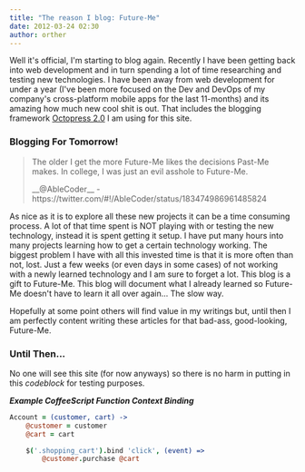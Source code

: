 ```yaml
---
title: "The reason I blog: Future-Me"
date: 2012-03-24 02:30
author: orther
---
```


Well it's official, I'm starting to blog again. Recently I have been getting back into web
development and in turn spending a lot of time researching and testing new technologies. I have been
away from web development for under a year (I've been more focused on the Dev and DevOps of my
company's cross-platform mobile apps for the last 11-months) and its amazing how much new cool shit
is out. That includes the blogging framework [Octopress 2.0](http://octopress.org/) I am using for this
site.

<span class="more">

### Blogging For Tomorrow!

> The older I get the more Future-Me likes the decisions Past-Me makes. In college, I was just an evil asshole to Future-Me.
> <footer>__@AbleCoder__ - https://twitter.com/#!/AbleCoder/status/183474986961485824 </footer>

As nice as it is to explore all these new projects it can be a time consuming process. A lot of that
time spent is NOT playing with or testing the new technology, instead it is spent getting it setup.
I have put many hours into many projects learning how to get a certain technology working. The biggest
problem I have with all this invested time is that it is more often than not, lost. Just a few weeks
(or even days in some cases) of not working with a newly learned technology and I am sure to forget
a lot. This blog is a gift to Future-Me. This blog will document what I already learned so
Future-Me doesn't have to learn it all over again... The slow way.

Hopefully at some point others will find value in my writings but, until then I am perfectly
content writing these articles for that bad-ass, good-looking, Future-Me.

### Until Then...

No one will see this site (for now anyways) so there is no harm in putting in this _codeblock_ for
testing purposes.

__*Example CoffeeScript Function Context Binding*__

```coffeescript
Account = (customer, cart) ->
    @customer = customer
    @cart = cart

    $('.shopping_cart').bind 'click', (event) =>
        @customer.purchase @cart
```

